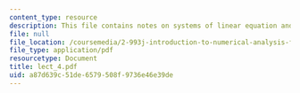 ```yaml
---
content_type: resource
description: This file contains notes on systems of linear equation and gaussian elimination.
file: null
file_location: /coursemedia/2-993j-introduction-to-numerical-analysis-for-engineering-13-002j-spring-2005/a87d639c51de6579508f9736e46e39de_lect_4.pdf
file_type: application/pdf
resourcetype: Document
title: lect_4.pdf
uid: a87d639c-51de-6579-508f-9736e46e39de
---
```

